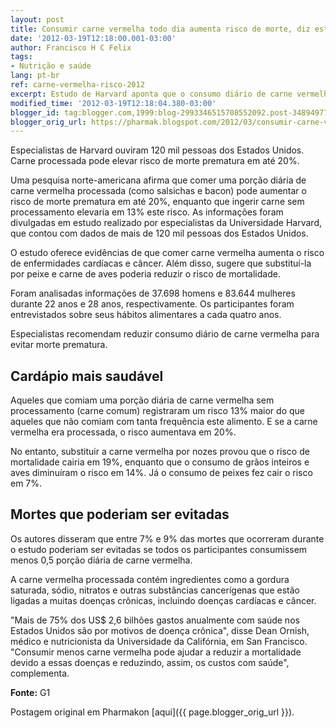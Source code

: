 ```yaml
---
layout: post
title: Consumir carne vermelha todo dia aumenta risco de morte, diz estudo - via Consulfarma
date: '2012-03-19T12:18:00.001-03:00'
author: Francisco H C Felix
tags:
- Nutrição e saúde
lang: pt-br
ref: carne-vermelha-risco-2012
excerpt: Estudo de Harvard aponta que o consumo diário de carne vermelha, especialmente processada, aumenta o risco de morte prematura e doenças crônicas.
modified_time: '2012-03-19T12:18:04.380-03:00'
blogger_id: tag:blogger.com,1999:blog-2993346515708552092.post-3489497736808882538
blogger_orig_url: https://pharmak.blogspot.com/2012/03/consumir-carne-vermelha-todo-dia.html
---
```


Especialistas de Harvard ouviram 120 mil pessoas dos Estados Unidos. Carne processada pode elevar risco de morte prematura em até 20%.
<!--more-->

Uma pesquisa norte-americana afirma que comer uma porção diária de carne vermelha processada (como salsichas e bacon) pode aumentar o risco de morte prematura em até 20%, enquanto que ingerir carne sem processamento elevaria em 13% este risco. As informações foram divulgadas em estudo realizado por especialistas da Universidade Harvard, que contou com dados de mais de 120 mil pessoas dos Estados Unidos.

O estudo oferece evidências de que comer carne vermelha aumenta o risco de enfermidades cardíacas e câncer. Além disso, sugere que substituí-la por peixe e carne de aves poderia reduzir o risco de mortalidade.

Foram analisadas informações de 37.698 homens e 83.644 mulheres durante 22 anos e 28 anos, respectivamente. Os participantes foram entrevistados sobre seus hábitos alimentares a cada quatro anos.

Especialistas recomendam reduzir consumo diário de carne vermelha para evitar morte prematura.

## Cardápio mais saudável

Aqueles que comiam uma porção diária de carne vermelha sem processamento (carne comum) registraram um risco 13% maior do que aqueles que não comiam com tanta frequência este alimento. E se a carne vermelha era processada, o risco aumentava em 20%.

No entanto, substituir a carne vermelha por nozes provou que o risco de mortalidade cairia em 19%, enquanto que o consumo de grãos inteiros e aves diminuíram o risco em 14%. Já o consumo de peixes fez cair o risco em 7%.

## Mortes que poderiam ser evitadas

Os autores disseram que entre 7% e 9% das mortes que ocorreram durante o estudo poderiam ser evitadas se todos os participantes consumissem menos 0,5 porção diária de carne vermelha.

A carne vermelha processada contém ingredientes como a gordura saturada, sódio, nitratos e outras substâncias cancerígenas que estão ligadas a muitas doenças crônicas, incluindo doenças cardíacas e câncer.

"Mais de 75% dos US$ 2,6 bilhões gastos anualmente com saúde nos Estados Unidos são por motivos de doença crônica", disse Dean Ornish, médico e nutricionista da Universidade da Califórnia, em San Francisco. "Consumir menos carne vermelha pode ajudar a reduzir a mortalidade devido a essas doenças e reduzindo, assim, os custos com saúde", complementa.

**Fonte:** G1

Postagem original em Pharmakon [aqui]({{ page.blogger_orig_url }}).
